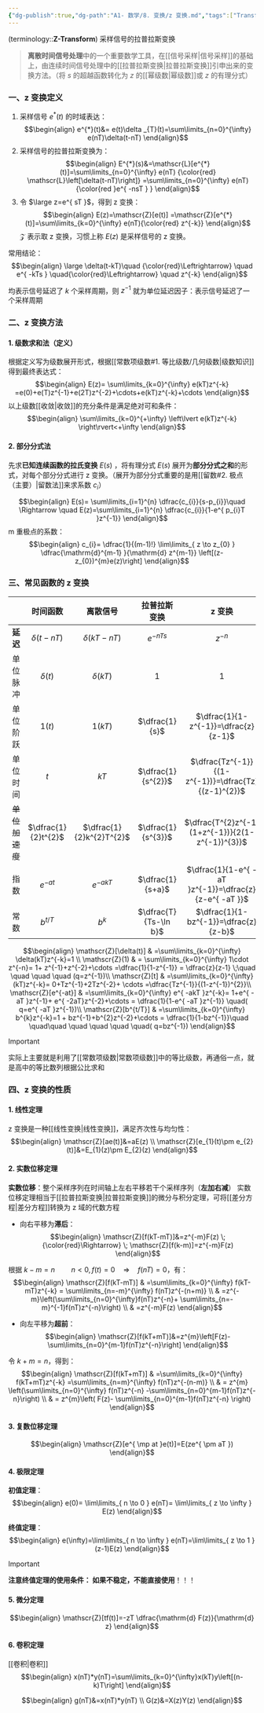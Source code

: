 ```yaml
---
{"dg-publish":true,"dg-path":"A1- 数学/8. 变换/z 变换.md","tags":["Transform","Discrete"],"permalink":"/A1- 数学/8. 变换/z 变换/","dgPassFrontmatter":true,"noteIcon":"","created":"2024-05-21T15:20:27.000+08:00","updated":"2025-06-30T17:13:17.000+08:00"}
---
```



(terminology::**Z-Transform**)
采样信号的拉普拉斯变换
> **离散时间信号处理**中的一个重要数学工具，在[[信号采样\|信号采样]]的基础上，由连续时间信号处理中的[[拉普拉斯变换\|拉普拉斯变换]]引申出来的变换方法。（将 $s$ 的超越函数转化为 $z$ 的[[幂级数\|幂级数]]或 $z$ 的有理分式）

### 一、z 变换定义
1. 采样信号 $e^{*}(t)$ 的时域表达：
$$\begin{align}
e^{*}(t)&= e(t)\delta _{T}(t)=\sum\limits_{n=0}^{\infty} e(nT)\delta(t-nT)
\end{align}$$
2. 采样信号的拉普拉斯变换为：
$$\begin{align}
E^{*}(s)&=\mathscr{L}[e^{*}(t)]=\sum\limits_{n=0}^{\infty} e(nT) {\color{red}   \mathscr{L}\left[\delta(t-nT)\right]} =\sum\limits_{n=0}^{\infty} e(nT){\color{red  }e^{ -nsT } } 
\end{align}$$
3. 令 $\large z=e^{ sT }$，得到 z 变换：
$$\begin{align}
E(z)=\mathscr{Z}[e(t)] =\mathscr{Z}[e^{*}(t)]=\sum\limits_{k=0}^{\infty} e(nT){\color{red}   z^{-k}} 
\end{align}$$
$\mathscr{Z}$ 表示取 z 变换，习惯上称 $E(z)$ 是采样信号的 z 变换。


常用结论：
$$\begin{align}
\large \delta(t-kT)\quad  {\color{red}\Leftrightarrow} \quad e^{ -kTs } \quad{\color{red}\Leftrightarrow} \quad  z^{-k}
\end{align}$$

均表示信号延迟了 $k$ 个采样周期，则 $z^{-1}$ 就为单位延迟因子：表示信号延迟了一个采样周期

### 二、z 变换方法
#### 1. 级数求和法（定义）
根据定义写为级数展开形式，根据[[常数项级数#1. 等比级数/几何级数\|级数知识]]得到最终表达式：
$$\begin{align}
E(z)=  \sum\limits_{k=0}^{\infty} e(kT)z^{-k} =e(0)+e(T)z^{-1}+e(2T)z^{-2}+\cdots+e(kT)z^{-k}+\cdots 
\end{align}$$
以上级数[[收敛\|收敛]]的充分条件是满足绝对可和条件：
$$\begin{align}
\sum\limits_{k=0}^{+\infty} \left\lvert  e(kT)z^{-k} \right\rvert<+\infty
\end{align}$$

#### 2. 部分分式法
先求**已知连续函数的拉氏变换**  $E(s)$ ，将有理分式 $E(s)$ 展开为**部分分式之和**的形式，对每个部分分式进行 z 变换。（展开为部分分式重要的是用[[留数#2. 极点（主要）\|留数法]]来求系数 $c_{i}$）

$$\begin{align}
E(s)= \sum\limits_{i=1}^{n} \dfrac{c_{i}}{s-p_{i}}\quad \Rightarrow \quad E(z)=\sum\limits_{i=1}^{n} \dfrac{c_{i}}{1-e^{ p_{i}T }z^{-1}}
\end{align}$$
m 重极点的系数：
$$\begin{align}
c_{i}= \dfrac{1}{(m-1)!} \lim\limits_{ z \to z_{0} } \dfrac{\mathrm{d}^{m-1} }{\mathrm{d} z^{m-1}} \left[(z-z_{0})^{m}e(z)\right] 
\end{align}$$


### 三、常见函数的 z 变换

|           |        时间函数         |           离散信号           |        拉普拉斯变换         |                         z 变换                          |
| :-------: | :-----------------: | :----------------------: | :-------------------: | :---------------------------------------------------: |
|  **延迟**   |   $\delta(t-nT)$    |     $\delta (kT-nT)$     |     $e^{ -nTs }$      |                       $z^{-n}$                        |
|   单位脉冲    |     $\delta(t)$     |       $\delta(kT)$       |          $1$          |                          $1$                          |
|   单位阶跃    |       $1(t)$        |         $1(kT)$          |    $\dfrac{1}{s}$     |         $\dfrac{1}{1-z^{-1}}=\dfrac{z}{z-1}$          |
|   单位时间    |         $t$         |           $kT$           |  $\dfrac{1}{s^{2}}$   |  $\dfrac{Tz^{-1}}{(1-z^{-1})}=\dfrac{Tz}{(z-1)^{2}}$  |
| ~~单位加速度~~ | $\dfrac{1}{2}t^{2}$ | $\dfrac{1}{2}k^{2}T^{2}$ |  $\dfrac{1}{s^{3}}$   |   $\dfrac{T^{2}z^{-1}(1+z^{-1})}{2(1-z^{-1})^{3}}$    |
|    指数     |     $e^{ -at }$     |       $e^{ -akT }$       |   $\dfrac{1}{s+a}$    | $\dfrac{1}{1-e^{ -aT }z^{-1}}=\dfrac{z}{z-e^{ -aT }}$ |
|    常数     |      $b^{t/T}$      |         $b^{k}$          | $\dfrac{T}{Ts-\ln b}$ |         $\dfrac{1}{1-bz^{-1}}=\dfrac{z}{z-b}$         |

$$\begin{align}
\mathscr{Z}[\delta(t)] & =\sum\limits_{k=0}^{\infty} \delta(kT)z^{-k}=1 \\
\mathscr{Z}(1) & = \sum\limits_{k=0}^{\infty} 1\cdot z^{-n}=  1+ z^{-1}+z^{-2}+\cdots =\dfrac{1}{1-z^{-1}} = \dfrac{z}{z-1} \;\quad \quad \quad \quad (q=z^{-1})\\
\mathscr{Z}[t] &  =\sum\limits_{k=0}^{\infty} (kT)z^{-k}=   0+Tz^{-1}+2Tz^{-2}+ \cdots =\dfrac{Tz^{-1}}{(1-z^{-1})^{2}}\\
 \mathscr{Z}[e^{-at}] & =\sum\limits_{k=0}^{\infty} e^{ -akT }z^{-k}= 1+e^{ -aT }z^{-1}+ e^{  -2aT}z^{-2}+\cdots =  \dfrac{1}{1-e^{ -aT }z^{-1}} \quad( q=e^{ -aT }z^{-1})\\
\mathscr{Z}[b^{t/T}] & =\sum\limits_{k=0}^{\infty} b^{k}z^{-k}=1 + bz^{-1}+b^{2}z^{-2}+\cdots = \dfrac{1}{1-bz^{-1}}\quad \quad\quad \quad \quad \quad  \quad( q=bz^{-1})
\end{align}$$

> [!important] 
> 实际上主要就是利用了[[常数项级数\|常数项级数]]中的等比级数，再通俗一点，就是高中的等比数列根据公比求和

### 四、z 变换的性质
#### 1. 线性定理
z 变换是一种[[线性变换\|线性变换]]，满足齐次性与均匀性：
$$\begin{align}
\mathscr{Z}[ae(t)]&=aE(z) \\
\mathscr{Z}[e_{1}(t)\pm e_{2}(t)]&=E_{1}(z)\pm E_{2}(z)
\end{align}$$

#### 2. 实数位移定理
**实数位移**：整个采样序列在时间轴上左右平移若干个采样序列（**左加右减**）
实数位移定理相当于[[拉普拉斯变换\|拉普拉斯变换]]的微分与积分定理，可将[[差分方程\|差分方程]]转换为 z 域的代数方程
- 向右平移为**滞后**：
$$\begin{align}
\mathscr{Z}[f(kT-mT)]&=z^{-m}F(z) \; {\color{red}\Rightarrow} \; \mathscr{Z}[f(k-m)]=z^{-m}F(z)
\end{align}$$

根据 $k-m=n \quad \quad n<0,f(t)=0 \quad \Rightarrow \quad f(nT)=0$，有：
$$\begin{align}
\mathscr{Z}[f(kT-mT)] & =\sum\limits_{k=0}^{\infty} f(kT-mT)z^{-k}  = \sum\limits_{n=-m}^{\infty} f(nT)z^{-(n+m)} \\
 & =z^{-m}\left(\sum\limits_{n=0}^{\infty}f(nT)z^{-n}+ \sum\limits_{n=-m}^{-1}f(nT)z^{-n}\right) \\
 & =z^{-m}F(z)
\end{align}$$


- 向左平移为**超前**：
$$\begin{align}
\mathscr{Z}[f(kT+mT)]&=z^{m}\left[F(z)-\sum\limits_{n=0}^{m-1}f(nT)z^{-n}\right]
\end{align}$$

令 $k+m=n$，得到：
$$\begin{align}
\mathscr{Z}[f(kT+mT)] & =\sum\limits_{k=0}^{\infty} f(kT+mT)z^{-k}  =\sum\limits_{n=m}^{\infty} f(nT)z^{-(n-m)} \\
 & = z^{m} \left(\sum\limits_{n=0}^{\infty} f(nT)z^{-n} -\sum\limits_{n=0}^{m-1}f(nT)z^{-n}\right) \\
 & = z^{m}\left( F(z)- \sum\limits_{n=0}^{m-1}f(nT)z^{-n} \right)
\end{align}$$
#### 3. 复数位移定理
$$\begin{align}
\mathscr{Z}[e^{ \mp at }e(t)]=E(ze^{ \pm aT })
\end{align}$$

#### 4. 极限定理
**初值定理**：
$$\begin{align}
e(0)= \lim\limits_{ n \to 0 } e(nT)= \lim\limits_{ z \to \infty } E(z) 
\end{align}$$

**终值定理**：
$$\begin{align}
e(\infty)=\lim\limits_{ n \to \infty } e(nT)=\lim\limits_{ z \to 1 } (z-1)E(z)
\end{align}$$

> [!important] 
> **注意终值定理的使用条件： 如果不稳定，不能直接使用**！！！

#### 5. 微分定理
$$\begin{align}
\mathscr{Z}[tf(t)]=-zT  \dfrac{\mathrm{d} F(z)}{\mathrm{d} z} 
\end{align}$$

#### 6. 卷积定理
[[卷积\|卷积]]
$$\begin{align}
x(nT)*y(nT)=\sum\limits_{k=0}^{\infty}x(kT)y\left[(n-k)T\right]
\end{align}$$

$$\begin{align}
g(nT)&=x(nT)*y(nT) \\
G(z)&=X(z)Y(z)
\end{align}$$

